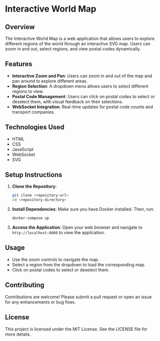 # Interactive World Map

## Overview
The Interactive World Map is a web application that allows users to explore different regions of the world through an interactive SVG map. Users can zoom in and out, select regions, and view postal codes dynamically.

## Features
- **Interactive Zoom and Pan**: Users can zoom in and out of the map and pan around to explore different areas.
- **Region Selection**: A dropdown menu allows users to select different regions to view.
- **Postal Code Management**: Users can click on postal codes to select or deselect them, with visual feedback on their selections.
- **WebSocket Integration**: Real-time updates for postal code counts and transport companies.

## Technologies Used
- HTML
- CSS
- JavaScript
- WebSocket
- SVG

## Setup Instructions
1. **Clone the Repository**:
   ```bash
   git clone <repository-url>
   cd <repository-directory>
   ```

2. **Install Dependencies**:
   Make sure you have Docker installed. Then, run:
   ```bash
   docker-compose up
   ```

3. **Access the Application**:
   Open your web browser and navigate to `http://localhost:8080` to view the application.

## Usage
- Use the zoom controls to navigate the map.
- Select a region from the dropdown to load the corresponding map.
- Click on postal codes to select or deselect them.

## Contributing
Contributions are welcome! Please submit a pull request or open an issue for any enhancements or bug fixes.

## License
This project is licensed under the MIT License. See the LICENSE file for more details.
